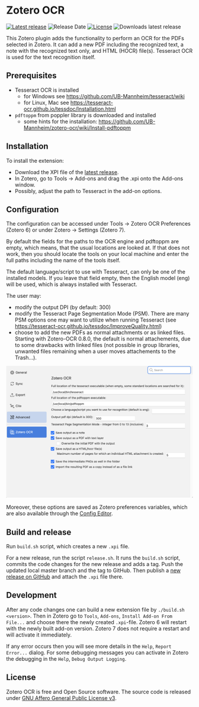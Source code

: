 # Zotero OCR

[![Latest release](https://img.shields.io/github/v/release/UB-Mannheim/zotero-ocr)](https://github.com/UB-Mannheim/zotero-ocr/releases)
![Release Date](https://img.shields.io/github/release-date/UB-Mannheim/zotero-ocr?color=9cf)
[![License](https://img.shields.io/github/license/UB-Mannheim/zotero-ocr)](https://github.com/UB-Mannheim/zotero-ocr/blob/master/LICENSE)
![Downloads latest release](https://img.shields.io/github/downloads/UB-Mannheim/zotero-ocr/latest/total?color=yellow)

This Zotero plugin adds the functionality to perform an OCR for the PDFs selected in Zotero. It can add a new PDF including the recognized text, a note with the recognized text only, and HTML (HOCR) file(s).
Tesseract OCR is used for the text recognition itself.


## Prerequisites

- Tesseract OCR is installed
  - for Windows see https://github.com/UB-Mannheim/tesseract/wiki
  - for Linux, Mac see https://tesseract-ocr.github.io/tessdoc/Installation.html
- `pdftoppm` from poppler library is downloaded and installed
  - some hints for the installation: https://github.com/UB-Mannheim/zotero-ocr/wiki/Install-pdftoppm


## Installation

To install the extension:

* Download the XPI file of the [latest release](https://github.com/UB-Mannheim/zotero-ocr/releases).
* In Zotero, go to Tools → Add-ons and drag the .xpi onto the Add-ons window.
* Possibly, adjust the path to Tesseract in the add-on options.


## Configuration

The configuration can be accessed under Tools → Zotero OCR Preferences (Zotero 6)
or under Zotero → Settings (Zotero 7).

By default the fields for the paths to the OCR engine and pdftoppm are empty, which means, that the usual locations are looked at. If that does not work, then you should locate the tools on your local machine and enter the full paths including the name of the tools itself.

The default language/script to use with Tesseract, can only be one of the installed models. If you leave that field empty, then the English model (eng) will be used, which is always installed with Tesseract.

The user may:
- modify the output DPI (by default: 300)
- modify the Tesseract Page Segmentation Mode (PSM). There are many PSM options one may want to utilize when running Tesseract (see https://tesseract-ocr.github.io/tessdoc/ImproveQuality.html)
- choose to add the new PDFs as normal attachments or as linked files. Starting with Zotero-OCR 0.8.0, the default is normal attachements, due to some drawbacks with linked files (not possible in group libraries, unwanted files remaining when a user moves attachements to the Trash...).


![Zotero OCR Preferences](./screenshots/Zotero-OCR-Preferences.png)

Moreover, these options are saved as Zotero preferences variables, which are also available through the [Config Editor](https://www.zotero.org/support/preferences/advanced).


## Build and release

Run `build.sh` script, which creates a new `.xpi` file.

For a new release, run the script `release.sh`.
It runs the `build.sh` script, commits the code changes for the new release and adds a tag.
Push the updated local master branch and the tag to GitHub.
Then publish a [new release on GitHub](https://github.com/UB-Mannheim/zotero-ocr/releases/new) and attach the `.xpi` file there.


## Development

After any code changes one can build a new extension file by `./build.sh <version>`.
Then in Zotero go to `Tools`, `Add-ons`, `Install Add-on From File...`
and choose there the newly created `.xpi`-file.
Zotero 6 will restart with the newly built add-on version.
Zotero 7 does not require a restart and will activate it immediately.

If any error occurs then you will see more details in the `Help`, `Report Error...` dialog. For some debugging messages you can activate in Zotero the debugging in the `Help`, `Debug Output Logging`.


## License

Zotero OCR is free and Open Source software.
The source code is released under [GNU Affero General Public License v3](LICENSE).
